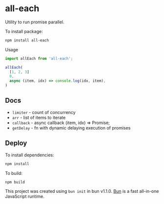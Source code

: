 # all-each

Utility to run promise parallel.

To install package:

```bash
npm install all-each
```

Usage

```javascript
import allEach from 'all-each';

allEach(
  [1, 2, 3]
  0,
  async (item, idx) => console.log(idx, item),
)
```

## Docs

- `limiter` - count of concurrency
- `arr` - list of items to iterate
- `callback` - async callback (item, idx) => Promise<void>;
- `getDelay` - fn with dynamic delaying execution of promises

## Deploy

To install dependencies:

```bash
npm install
```

To build:

```bash
npm build
```

This project was created using `bun init` in bun v1.1.0. [Bun](https://bun.sh) is a fast all-in-one JavaScript runtime.
